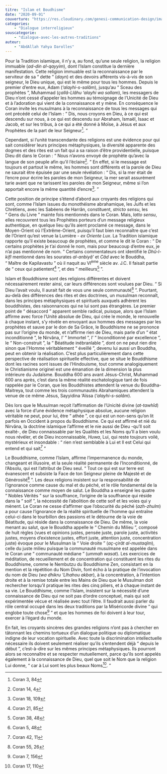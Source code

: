 ```yaml
---
titre: "Islam et Boudhisme"
date: "2020-09-01"
couverture: "https://res.cloudinary.com/genesi-communication-design/image/upload/v1604586814/ihei/couvertures/dialogue-interreligieux-7_hlkbp2.jpg"
categories: 
	- "Dialogue interreligieux"
souscategorie: 
	- "dialogue-avec-les-autres-traditions"
auteur: 
	- "AbdAllah Yahya Darolles"
---
```


Pour la Tradition islamique, il n’y a, au fond, qu’une seule religion, la religion immuable (*ad-din al-qayyim*), dont l’Islam constitue la dernière manifestation. Cette religion immuable est la reconnaissance par le serviteur de sa “&nbsp;dette&nbsp;” (*dayn*) et des devoirs afférents vis-à-vis de son seigneur, le Dieu unique, qui est le même pour tous les hommes. Depuis le premier d’entre eux, Adam (*‘alayhi-s-salâm*), jusqu’au “&nbsp;Sceau des prophètes&nbsp;”, Muhammad (*çallâ-Llâhu ‘alayhi wa sallam*), les messagers de Dieu n’ont cessé d’appeler les hommes au témoignage de l’Unicité de Dieu et à l’adoration qui vient de la connaissance et y mène. En conséquence le Coran invite les musulmans à la reconnaissance de tous les messages qui ont précédé celui de l’Islam&nbsp;: “&nbsp;Dis, nous croyons en Dieu, à ce qui est descendu sur nous, à ce qui est descendu sur Abraham, Ismaël, Isaac et Jacob, et sur les tribus, à ce qui a été donné à Moïse, à Jésus et aux Prophètes de la part de leur Seigneur[^1].&nbsp;” 

Cependant, si l’unité transcendante des religions est une évidence pour qui sait considérer leurs principes métaphysiques, la diversité apparente des dogmes et des rites est un fait qui a sa raison d’être providentielle, puisque Dieu dit dans le Coran&nbsp;: “&nbsp;Nous n’avons envoyé de prophète qu’avec la langue de son peuple afin qu’il l’éclaire[^2].&nbsp;” En effet, si le message est toujours et partout le même, les hommes sont différents et la parole de Dieu ne saurait être épuisée par une seule révélation&nbsp;: “&nbsp;Dis, si la mer était de l’encre pour écrire les paroles de mon Seigneur, la mer serait assurément tarie avant que ne tarissent les paroles de mon Seigneur, même si l’on apportait encore la même quantité d’encre[^3].&nbsp;” 

Cette position de principe s’étend d’abord aux croyants des religions qui sont, comme l’Islam issues du monothéisme abrahamique, les Juifs et les Chrétiens, avec les Sabéens de Harrân, constituent, *stricto sensu*, les “&nbsp;Gens du Livre&nbsp;” mainte fois mentionnés dans le Coran. Mais, *latto sensu*, elles recouvrent tous les Prophètes porteurs d’un message religieux authentique, en quelque lieu qu’ils aient proclamé ce message, dans le Moyen-Orient où l’Extrême-Orient, puisqu’il faut bien reconnaître que c’est de l’Orient qu’est venue la Lumière - *ex Oriente Lux*. La Tradition islamique rapporte qu’il existe beaucoup de prophètes, et comme le dit le Coran&nbsp;: “&nbsp;De certains prophètes je t’ai donné le nom, mais pour beaucoup d’entre eux, je n’ai pas mentionné de nom.&nbsp;” Certains commentateurs ont identifié le *Dhû-l-kifl* mentionné dans les sourates *al-anbiyâ’* et *Câd* avec le Bouddha, “&nbsp;Maître de Kapilavastu&nbsp;” où il naquit au VI<sup>ème</sup> siècle av. J.C. Il faisait partie de “&nbsp;ceux qui patientent[^4]&nbsp;”, et des “&nbsp;meilleurs[^5]&nbsp;”.

Islam et Bouddhisme sont des religions différentes et doivent nécessairement rester ainsi, car leurs différences sont voulues par Dieu. “&nbsp;Si Dieu l’avait voulu, Il aurait fait de vous une seule communauté[^6]&nbsp;”. Pourtant, au-delà des différences des rites et des doctrines, un musulman reconnaît, dans les principes métaphysiques et spirituels auxquels adhèrent les bouddhistes, des raisonnances qui ne lui sont pas étrangères. Le premier point de “&nbsp;désaccord&nbsp;” apparent semble radical, puisque, alors que l’Islam affirme avec force l’Unité absolue de Dieu, qui crée le monde, le renouvelle à chaque instant, s’y révèle en envoyant aux hommes des messages par les prophètes et sauve par le don de Sa Grâce, le Bouddhisme ne se prononce pas sur l’origine du monde, et n’affirme rien de Dieu, mais parle d’un “&nbsp;état inconditionné&nbsp;”, le Nirvâna, l’&nbsp;” Immortel&nbsp;”, l’&nbsp;” Inconditionné par excellence&nbsp;”, le “&nbsp;Non-construit&nbsp;”, la “&nbsp;Béatitude inébranlable&nbsp;”, dont on ne peut rien dire sinon que l’Homme véritablement “&nbsp;éveillé&nbsp;”, devenu lui aussi un Bouddha, peut en obtenir la réalisation. C’est plus particulièrement dans cette perspective de réalisation spirituelle effective, que se situe le Bouddhisme dont les racines sont issues de l’Hindouisme, tout comme analogiquement le Christianisme originel est une émanation de la dimension la plus intérieure du Judaïsme. Bouddha 600 ans avant Jésus-Christ, Muhammad 600 ans après, c’est dans la même réalité eschatologique tant de fois rappelée par le Coran, que les Bouddhistes attendent la venue du Bouddha-Maitreya, tout comme les trois communautés Abrahamiques attendent la venue de ce même Jésus, Sayyidina ‘Aïssa (*‘alayhi-s-salâm*).

Dès lors que le Musulman reçoit l’affirmation de l’Unicité divine (*at-tawhîd*) avec la force d’une évidence métaphysique absolue, aucune religion véritable ne peut, pour lui, être “&nbsp;athée&nbsp;”, ce qui est un non-sens qu’on lit parfois en Occident à propos du Bouddhisme. Ce qui est affirmé et nié du Nirvâna, la doctrine islamique l’affirme et le nie aussi de Dieu -qu’Il soit exalté-, de Dieu connaissable par les Qualités et les Noms qu’Il a bien voulu nous révéler, et de Dieu inconnaissable, *Huwa*, Lui, qui reste toujours voilé, mystérieux et insondable&nbsp;: “&nbsp;rien n’est semblable à Lui et Il est Celui qui entend et qui sait[^7]&nbsp;” 

Le Bouddhisme, comme l’Islam, affirme l’impermanence du monde, changeant et illusoire, et la seule réalité permanente de l’Inconditionné, de l’Absolu, qui est l’attribut de Dieu seul. “&nbsp;Tout ce qui est sur terre est évanescent et subsiste la Face de ton Seigneur pleine de Majesté et de Générosité[^8]&nbsp;”. Les deux religions insistent sur la responsabilité de l’ignorance comme cause du mal et du péché, et le rôle fondamental de la connaissance comme moyen de salut. Le Bouddha a enseigné les quatre “&nbsp;Nobles Vérités&nbsp;” sur la souffrance, l’origine de la souffrance qui réside dans la “&nbsp;soif&nbsp;”, la nécessité de l’abolition de cette soif et les voies qui y mènent. Le Coran ne cesse d’affirmer que l’obscurité du péché (*azh-zhulm*) a pour cause l’ignorance de la réalité spirituelle de l’homme qui entraîne celui-ci dans le tourbillon des passions et le détourne de la voie de Béatitude, qui réside dans la connaissance de Dieu. De même, la voie menant au salut, que le Bouddha appelle le “&nbsp;Chemin du Milieu&nbsp;”, composé de huit règles (vues et opinions justes, pensée juste, parole juste, activités justes, moyens d’existence justes, effort juste, attention juste, concentration juste) évoque pour le Musulman la “&nbsp;Voie droite&nbsp;” (*aç-çirât al-mustaqîm*), celle du juste milieu puisque la communauté musulmane est appelée dans le Coran une “&nbsp;communauté médiane&nbsp;” (*ummah wasat*). Les exercices de méditation, de recueillement et de concentration qui constituent les rites du Bouddhisme, comme le Nembutzu du Bouddhisme Zen, consistant en la mention et la répétition du Nom Divin, font écho à la pratique de l’invocation du nom de Dieu (w*a dhikru ‘Llhahou akba*r), à la concentration, à l’intention droite et à la remise totale entre les Mains de Dieu que le Musulman doit rechercher lorsqu’il pratique les rites des cinq piliers, et à chaque instant de sa vie. Le Bouddhisme, comme l’Islam, insistent sur la nécessité d’une connaissance de Dieu qui ne soit pas d’ordre conceptuel, mais qui soit expérimentée vécue et réalisée avec tout l’être. Il faudrait aussi parler du rôle central occupé dans les deux traditions par la Miséricorde divine “&nbsp;qui englobe toute chose[^9]&nbsp;” et que les hommes de foi doivent à leur tour, exercer à l’égard du monde.

En fait, les croyants sincères des grandes religions n’ont pas à chercher en tâtonnant les chemins tortueux d’un dialogue politique ou diplomatique indigne de leur vocation spirituelle. Avec toute la discrimination intellectuelle nécessaire ils doivent seulement réaliser qu’ils s’entendent déjà “&nbsp;depuis le début&nbsp;”, c’est-à-dire sur les mêmes principes métaphysiques. Ils pourront alors se reconnaître et se respecter mutuellement, parce qu’ils sont appelés également à la connaissance de Dieu, quel que soit le Nom que la religion Lui donne, “&nbsp;car à Lui sont les plus beaux Noms[^10].&nbsp;” 

[^1]:  Coran 3, 84
[^2]:  Coran 14, 4
[^3]:  Coran 18, 109
[^4]:  Coran 21, 85
[^5]:  Coran 38, 48
[^6]:  Coran 5, 48
[^7]:  Coran 42, 11
[^8]:  Coran 55, 26
[^9]:  Coran 7, 156
[^10]:  Coran 17, 110
